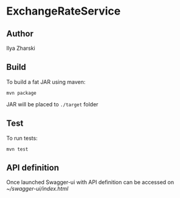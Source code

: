 # ExchangeRateService

## Author
Ilya Zharski

## Build 
To build a fat JAR using maven:
```
mvn package
```
JAR will be placed to `./target` folder

## Test 
To run tests:
```
mvn test
```
## API definition
Once launched Swagger-ui with API definition can be accessed on *~/swagger-ui/index.html*
